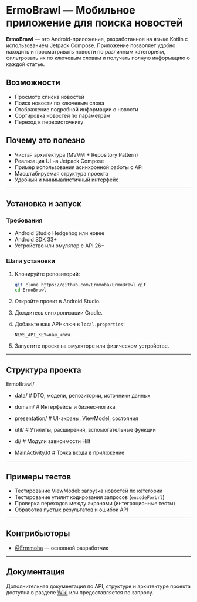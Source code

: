 # ErmoBrawl — Мобильное приложение для поиска новостей

**ErmoBrawl** — это Android-приложение, разработанное на языке Kotlin с использованием Jetpack Compose. Приложение позволяет удобно находить и просматривать новости по различным категориям, фильтровать их по ключевым словам и получать полную информацию о каждой статье.

## Возможности

- Просмотр списка новостей
- Поиск новости по ключевым слова
- Отображение подробной информации о новости
- Сортировка новостей по параметрам
- Переход к первоисточнику

## Почему это полезно

- Чистая архитектура (MVVM + Repository Pattern)
- Реализация UI на Jetpack Compose
- Пример использования асинхронной работы с API
- Масштабируемая структура проекта
- Удобный и минималистичный интерфейс

---

## Установка и запуск

### Требования

- Android Studio Hedgehog или новее
- Android SDK 33+
- Устройство или эмулятор с API 26+

### Шаги установки

1. Клонируйте репозиторий:

    ```bash
    git clone https://github.com/Ermmoha/ErmoBrawl.git
    cd ErmoBrawl
    ```

2. Откройте проект в Android Studio.
3. Дождитесь синхронизации Gradle.
4. Добавьте ваш API-ключ в `local.properties`:

    ```
    NEWS_API_KEY=ваш_ключ
    ```

5. Запустите проект на эмуляторе или физическом устройстве.

---

## Структура проекта

ErmoBrawl/

* data/ # DTO, модели, репозитории, источники данных

* domain/ # Интерфейсы и бизнес-логика

* presentation/ # UI-экраны, ViewModel, состояния

* util/ # Утилиты, расширения, вспомогательные функции

* di/ # Модули зависимости Hilt

* MainActivity.kt # Точка входа в приложение

---

## Примеры тестов

- Тестирование ViewModel: загрузка новостей по категории
- Тестирование утилит кодирования запросов (`encodeForUrl`)
- Проверка переходов между экранами (интеграционные тесты)
- Обработка пустых результатов и ошибок API

---

## Контрибьюторы

- [@Ermmoha](https://github.com/Ermmoha) — основной разработчик

---

## Документация

Дополнительная документация по API, структуре и архитектуре проекта доступна в разделе [Wiki](https://github.com/Ermmoha/ErmoBrawl/wiki) или предоставляется по запросу.

